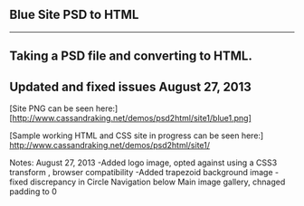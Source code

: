 Blue Site PSD to HTML
----------------------
------------------------

Taking a PSD file and converting to HTML.
----------------------------------------
Updated and fixed issues August 27, 2013
----------------------------------------
[Site PNG can be seen here:]
[http://www.cassandraking.net/demos/psd2html/site1/blue1.png]

[Sample working HTML and CSS site in progress can be seen here:]
http://www.cassandraking.net/demos/psd2html/site1/

Notes: August 27, 2013
-Added logo image, opted against using a CSS3 transform , browser compatibility
-Added trapezoid background image
-fixed discrepancy in Circle Navigation below Main image gallery, chnaged padding to 0